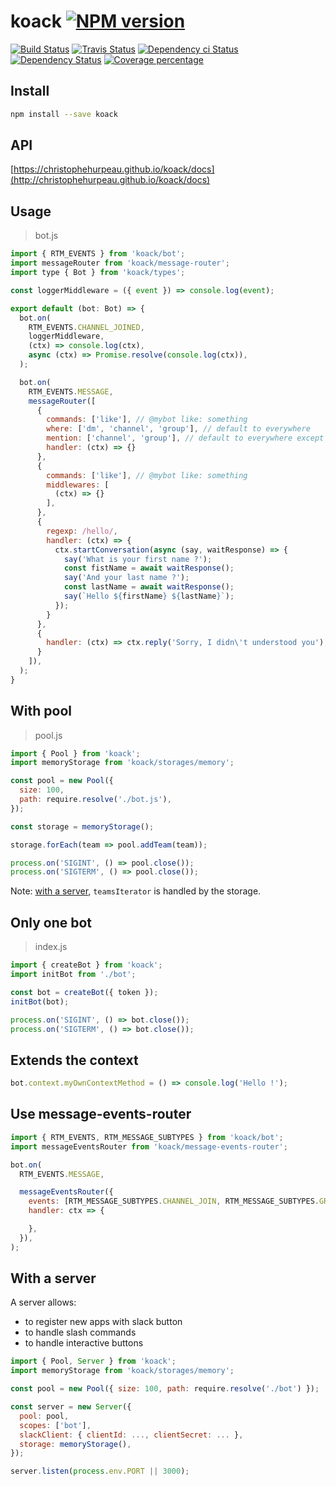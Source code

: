 # koack [![NPM version][npm-image]][npm-url]



[![Build Status][circleci-status-image]][circleci-status-url]
[![Travis Status][travisci-status-image]][travisci-status-url]
[![Dependency ci Status][dependencyci-image]][dependencyci-url]
[![Dependency Status][daviddm-image]][daviddm-url]
[![Coverage percentage][coverage-image]][coverage-url]

## Install

```sh
npm install --save koack
```

## API

[https://christophehurpeau.github.io/koack/docs](http://christophehurpeau.github.io/koack/docs)

## Usage

> bot.js

```js
import { RTM_EVENTS } from 'koack/bot';
import messageRouter from 'koack/message-router';
import type { Bot } from 'koack/types';

const loggerMiddleware = ({ event }) => console.log(event);

export default (bot: Bot) => {
  bot.on(
    RTM_EVENTS.CHANNEL_JOINED,
    loggerMiddleware,
    (ctx) => console.log(ctx),
    async (ctx) => Promise.resolve(console.log(ctx)),
  );

  bot.on(
    RTM_EVENTS.MESSAGE,
    messageRouter([
      {
        commands: ['like'], // @mybot like: something
        where: ['dm', 'channel', 'group'], // default to everywhere
        mention: ['channel', 'group'], // default to everywhere except dm
        handler: (ctx) => {}
      },
      {
        commands: ['like'], // @mybot like: something
        middlewares: [
          (ctx) => {}
        ],
      },
      {
        regexp: /hello/,
        handler: (ctx) => {
          ctx.startConversation(async (say, waitResponse) => {
            say('What is your first name ?');
            const fistName = await waitResponse();
            say('And your last name ?');
            const lastName = await waitResponse();
            say(`Hello ${firstName} ${lastName}`);
          });
        }
      },
      {
        handler: (ctx) => ctx.reply('Sorry, I didn\'t understood you'),
      }
    ]),
  );
}
```

## With pool

> pool.js

```js
import { Pool } from 'koack';
import memoryStorage from 'koack/storages/memory';

const pool = new Pool({
  size: 100,
  path: require.resolve('./bot.js'),
});

const storage = memoryStorage();

storage.forEach(team => pool.addTeam(team));

process.on('SIGINT', () => pool.close());
process.on('SIGTERM', () => pool.close());
```

Note: [with a server](#with-a-server), `teamsIterator` is handled by the storage.

## Only one bot

> index.js

```js
import { createBot } from 'koack';
import initBot from './bot';

const bot = createBot({ token });
initBot(bot);

process.on('SIGINT', () => bot.close());
process.on('SIGTERM', () => bot.close());
```

## Extends the context

```js
bot.context.myOwnContextMethod = () => console.log('Hello !');
```

## Use message-events-router

```js
import { RTM_EVENTS, RTM_MESSAGE_SUBTYPES } from 'koack/bot';
import messageEventsRouter from 'koack/message-events-router';

bot.on(
  RTM_EVENTS.MESSAGE,

  messageEventsRouter({
    events: [RTM_MESSAGE_SUBTYPES.CHANNEL_JOIN, RTM_MESSAGE_SUBTYPES.GROUP_JOIN],
    handler: ctx => {

    },
  }),
);
```

## With a server

A server allows:

- to register new apps with slack button
- to handle slash commands
- to handle interactive buttons

```js
import { Pool, Server } from 'koack';
import memoryStorage from 'koack/storages/memory';

const pool = new Pool({ size: 100, path: require.resolve('./bot') });

const server = new Server({
  pool: pool,
  scopes: ['bot'],
  slackClient: { clientId: ..., clientSecret: ... },
  storage: memoryStorage(),
});

server.listen(process.env.PORT || 3000);
```

[npm-image]: https://img.shields.io/npm/v/koack.svg?style=flat-square
[npm-url]: https://npmjs.org/package/koack
[daviddm-image]: https://david-dm.org/koack/koack.svg?style=flat-square
[daviddm-url]: https://david-dm.org/koack/koack
[dependencyci-image]: https://dependencyci.com/github/koack/koack/badge?style=flat-square
[dependencyci-url]: https://dependencyci.com/github/koack/koack
[circleci-status-image]: https://img.shields.io/circleci/project/koack/koack/master.svg?style=flat-square
[circleci-status-url]: https://circleci.com/gh/koack/koack
[travisci-status-image]: https://img.shields.io/travis/koack/koack/master.svg?style=flat-square
[travisci-status-url]: https://travis-ci.org/koack/koack
[coverage-image]: https://img.shields.io/codecov/c/github/koack/koack/master.svg?style=flat-square
[coverage-url]: https://codecov.io/gh/koack/koack
[docs-coverage-url]: https://koack.github.io/koack/coverage/lcov-report/
